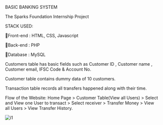 BASIC BANKING SYSTEM

The Sparks Foundation Internship Project

STACK USED:

🚩Front-end : HTML, CSS, Javascript 

🚩Back-end : PHP 

🚩Database : MySQL

Customers table has basic fields such as Customer ID , Customer name , Customer email, IFSC Code & Account No. 

Customer table contains dummy data of 10 customers.

Transaction table records all transfers happened along with their time.

Flow of the Website: Home Page > Customer Table(View all Users) > Select and View one User to transact > Select receiver > Transfer Money > View all Users > View Transfer History.


![i1](https://user-images.githubusercontent.com/70466522/118843162-69633e80-b8e7-11eb-9552-83fe7838fa45.png)
